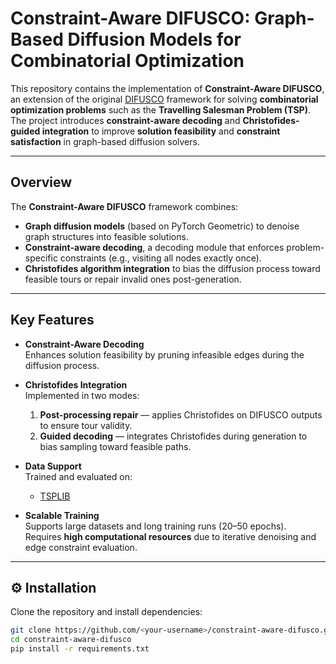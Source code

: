 # Constraint-Aware DIFUSCO: Graph-Based Diffusion Models for Combinatorial Optimization

This repository contains the implementation of **Constraint-Aware DIFUSCO**, an extension of the original [DIFUSCO](https://github.com/sekulicd/difusco) framework for solving **combinatorial optimization problems** such as the **Travelling Salesman Problem (TSP)**.  
The project introduces **constraint-aware decoding** and **Christofides-guided integration** to improve **solution feasibility** and **constraint satisfaction** in graph-based diffusion solvers.

---

## Overview

The **Constraint-Aware DIFUSCO** framework combines:
- **Graph diffusion models** (based on PyTorch Geometric) to denoise graph structures into feasible solutions.
- **Constraint-aware decoding**, a decoding module that enforces problem-specific constraints (e.g., visiting all nodes exactly once).
- **Christofides algorithm integration** to bias the diffusion process toward feasible tours or repair invalid ones post-generation.

---

## Key Features

- **Constraint-Aware Decoding**  
  Enhances solution feasibility by pruning infeasible edges during the diffusion process.  

- **Christofides Integration**  
  Implemented in two modes:
  1. **Post-processing repair** — applies Christofides on DIFUSCO outputs to ensure tour validity.
  2. **Guided decoding** — integrates Christofides during generation to bias sampling toward feasible paths.

- **Data Support**  
  Trained and evaluated on:
  - [TSPLIB](http://comopt.ifi.uni-heidelberg.de/software/TSPLIB95/)

- **Scalable Training**  
  Supports large datasets and long training runs (20–50 epochs).  
  Requires **high computational resources** due to iterative denoising and edge constraint evaluation.

---

## ⚙️ Installation

Clone the repository and install dependencies:

```bash
git clone https://github.com/<your-username>/constraint-aware-difusco.git
cd constraint-aware-difusco
pip install -r requirements.txt
